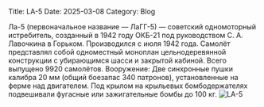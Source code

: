 Title: LA-5
Date: 2025-03-08
Category: Blog

Ла-5 (первоначальное название — ЛаГГ-5) — советский одномоторный истребитель, созданный в 1942 году ОКБ-21 под руководством С. А. Лавочкина в Горьком. 
Производился с июля 1942 года.
Самолёт представлял собой одноместный моноплан цельнодеревянной конструкции с убирающимся шасси и закрытой кабиной. 
Всего выпущено 9920 самолётов.
Вооружение:
Две синхронные пушки калибра 20 мм (общий боезапас 340 патронов), установленные на ферме над двигателем. Под крылом на крыльевых бомбодержателях подвешивали фугасные или зажигательные бомбы до 100 кг.
![LA-5]({static}/images/La-5.jpg)
